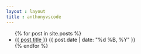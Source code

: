 ```yaml
---
layout : layout
title : anthonyvscode
---
```


<ul id="archive">
    {% for post in site.posts %}
		<li>
			<a href="{{ post.url }}">{{ post.title }}</a><span><a href="{{ post.url }}#disqus_thread"></a></span>
			<span class="date">{{ post.date | date: "%d %B, %Y" }}</span>
		</li>
    {% endfor %}
</ul>


<script type='text/javascript'>
//<![CDATA[
(function() {
    var links = document.getElementsByTagName('a');
    var query = '?';
    for(var i = 0; i < links.length; i++) {
    if(links[i].href.indexOf('#disqus_thread') >= 0) {
        query += 'url' + i + '=' + encodeURIComponent(links[i].href) + '&';
    }
    }
    document.write('<script charset="utf-8" type="text/javascript" src="http://disqus.com/forums/anthonyvscode/get_num_replies.js' + query + '"></' + 'script>');
})();
//]]>
</script>